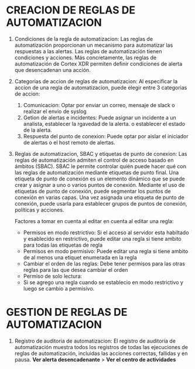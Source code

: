 # CREACION DE REGLAS DE AUTOMATIZACION
1. Condiciones de la regla de automatizacion: Las reglas de automatización proporcionan un mecanismo para automatizar las respuestas a las alertas. Las reglas de automatización tienen condiciones y acciones. Más concretamente, las reglas de automatización de Cortex XDR permiten definir condiciones de alerta que desencadenan una acción.

2. Categorias de accion de reglas de automatizacion: Al especificar la accion de una regla de automatizacion, puede elegir entre 3 categorias de accion:
	1. Comunicacion: Optar por enviar un correo, mensaje de slack o realizar el envio de syslog
	2. Getion de alertas e incidentes: Puede asignar un incidente a un analista, establecer la rgavedad de la alerta. o establecer el estado de la alerta.
	3. Respuesta del punto de conexion: Puede optar por aislar el iniciador de alertas o el host remoto de alertas.

3. Reglas de automatizacion, SBAC y etiquetas de punto de conexion: Las reglas de automatización admiten el control de acceso basado en ámbitos (SBAC). SBAC le permite controlar quién puede hacer qué con las reglas de automatización mediante etiquetas de punto final. Una etiqueta de punto de conexión es un elemento dinámico que se puede crear y asignar a uno o varios puntos de conexión. Mediante el uso de etiquetas de punto de conexión, puede segmentar los puntos de conexión en varias capas. Una vez asignada una etiqueta de punto de conexión, puede usarla para establecer grupos de puntos de conexión, políticas y acciones.

	Factores a tomar en cuenta al editar en cuenta al editar una regla:
	- Permisos en modo restrictivo: Si el acceso al servidor esta habiltado y esablecido en restrictivo, puede editar una regla si tiene ambito para todas las etiquetas de regla
	- Permisos en modo permisivo: Puede editar una regla si tiene ambito de al menos una etiquet enumerada en la regla
	- Cambiar el orden de las reglas: Debe tener permisos para las otras reglas para las que desea cambiar el orden
	- Permiso de solo lectura: 
	- Si se agrego una regla cuando se establecio en modo restrictivo y luego se cambio a permisivo.


# GESTION DE REGLAS DE AUTOMATIZACION
1. Registro de auditoria de automatizacion: El registro de auditoría de automatización muestra todos los registros de todas las ejecuciones de reglas de automatización, incluidas las acciones correctas, fallidas y en pausa.
   **Ver alerta desencadenante** > **Ver el centro de actividades**
   